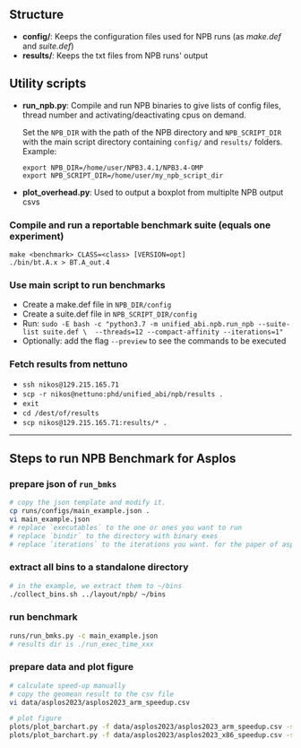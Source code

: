 ## Structure

* **config/**: Keeps the configuration files used for NPB runs (as *make.def* and *suite.def*)
* **results/**: Keeps the txt files from NPB runs' output

## Utility scripts

* **run_npb.py**: Compile and run NPB binaries to give lists of config files, thread number and activating/deactivating cpus on demand.

    Set the `NPB_DIR` with the path of the NPB directory and `NPB_SCRIPT_DIR` with the main script directory containing `config/` and `results/` folders.
    Example:
    
      export NPB_DIR=/home/user/NPB3.4.1/NPB3.4-OMP
      export NPB_SCRIPT_DIR=/home/user/my_npb_script_dir
      
* **plot_overhead.py**: Used to output a boxplot from multiplte NPB output csvs

### Compile and run a reportable benchmark suite (equals one experiment)

```
make <benchmark> CLASS=<class> [VERSION=opt]
./bin/bt.A.x > BT.A_out.4
```

### Use main script to run benchmarks

* Create a make.def file in `NPB_DIR/config`
* Create a suite.def file in `NPB_SCRIPT_DIR/config`
* Run: `sudo -E bash -c "python3.7 -m unified_abi.npb.run_npb --suite-list suite.def \ 
        --threads=12 --compact-affinity --iterations=1"`
* Optionally: add the flag `--preview` to see the commands to be executed

### Fetch results from nettuno

* `ssh nikos@129.215.165.71`
* `scp -r nikos@nettuno:phd/unified_abi/npb/results .`
* `exit`
* `cd /dest/of/results`
* `scp nikos@129.215.165.71:results/* .`


---------------------------------------------

## Steps to run NPB Benchmark for Asplos
### prepare json of `run_bmks`
```bash
# copy the json template and modify it.
cp runs/configs/main_example.json .
vi main_example.json
# replace `executables` to the one or ones you want to run
# replace `bindir` to the directory with binary exes
# replace `iterations` to the iterations you want. for the paper of asplos, we use 5.
```

### extract all bins to a standalone directory
```bash
# in the example, we extract them to ~/bins
./collect_bins.sh ../layout/npb/ ~/bins
```

### run benchmark
```bash
runs/run_bmks.py -c main_example.json
# results dir is ./run_exec_time_xxx
```

### prepare data and plot figure
```bash
# calculate speed-up manually
# copy the geomean result to the csv file
vi data/asplos2023/asplos2023_arm_speedup.csv

# plot figure
plots/plot_barchart.py -f data/asplos2023/asplos2023_arm_speedup.csv -s plots/configs/speedup/barchart_arm.mplstyle -c plots/configs/speedup/barchart_arm.json
plots/plot_barchart.py -f data/asplos2023/asplos2023_x86_speedup.csv -s plots/configs/speedup/barchart_x86.mplstyle -c plots/configs/speedup/barchart_x86.json
```

